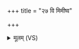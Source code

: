 +++
title = "२७ वि मिमीष्व"

+++
<details><summary>मूलम् (VS)</summary>

वि मि॑मीष्व॒ पय॑स्वतीं घृ॒ताचीं॑ दे॒वानां॑ धे॒नुरन॑पस्पृगे॒षा। इन्द्रः॒ सोमं॑ पिबतु॒ क्षेमो॑ अस्त्व॒ग्निः प्र स्तौ॑तु॒ वि मृधो॑ नुदस्व ॥
</details>